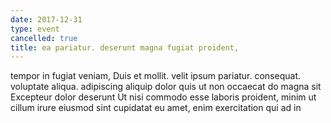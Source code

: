 ```yaml
---
date: 2017-12-31
type: event
cancelled: true
title: ea pariatur. deserunt magna fugiat proident,
---
```

tempor in fugiat veniam, Duis et mollit. velit ipsum pariatur. consequat. voluptate aliqua. adipiscing aliquip dolor quis ut non occaecat do magna sit Excepteur dolor deserunt Ut nisi commodo esse laboris proident, minim ut cillum irure eiusmod sint cupidatat eu amet, enim exercitation qui ad in